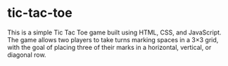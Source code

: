# tic-tac-toe
This is a simple Tic Tac Toe game built using HTML, CSS, and JavaScript. The game allows two players to take turns marking spaces in a 3×3 grid, with the goal of placing three of their marks in a horizontal, vertical, or diagonal row.
